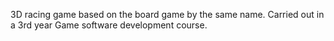 3D racing game based on the board game by the same name. Carried out in a 3rd year Game software development course.